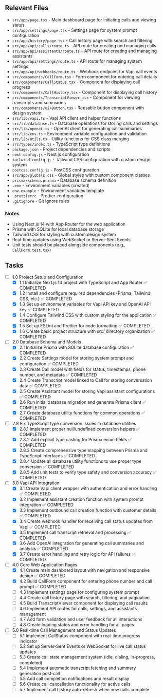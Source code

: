 ## Relevant Files

- `src/app/page.tsx` - Main dashboard page for initiating calls and viewing status
- `src/app/settings/page.tsx` - Settings page for system prompt configuration
- `src/app/history/page.tsx` - Call history page with search and filtering
- `src/app/api/calls/route.ts` - API route for creating and managing calls
- `src/app/api/assistants/route.ts` - API route for creating and managing assistants
- `src/app/api/settings/route.ts` - API route for managing system settings
- `src/app/api/webhooks/route.ts` - Webhook endpoint for Vapi call events
- `src/components/CallForm.tsx` - Form component for entering call details
- `src/components/CallStatus.tsx` - Component for displaying call progress
- `src/components/CallHistory.tsx` - Component for displaying call history
- `src/components/TranscriptViewer.tsx` - Component for viewing transcripts and summaries
- `src/components/ui/Button.tsx` - Reusable button component with design system
- `src/lib/vapi.ts` - Vapi API client and helper functions
- `src/lib/database.ts` - Database operations for storing calls and settings
- `src/lib/openai.ts` - OpenAI client for generating call summaries
- `src/lib/env.ts` - Environment variable configuration and validation
- `src/lib/utils.ts` - Utility functions for CSS class merging
- `src/types/index.ts` - TypeScript type definitions
- `package.json` - Project dependencies and scripts
- `next.config.js` - Next.js configuration
- `tailwind.config.js` - Tailwind CSS configuration with custom design system
- `postcss.config.js` - PostCSS configuration
- `src/app/globals.css` - Global styles with custom component classes
- `prisma/schema.prisma` - Database schema definition
- `.env` - Environment variables (created)
- `env.example` - Environment variables template
- `.prettierrc` - Prettier configuration
- `.gitignore` - Git ignore rules

### Notes

- Using Next.js 14 with App Router for the web application
- Prisma with SQLite for local database storage
- Tailwind CSS for styling with custom design system
- Real-time updates using WebSocket or Server-Sent Events
- Unit tests should be placed alongside components (e.g., `CallForm.test.tsx`)

## Tasks

- [ ] 1.0 Project Setup and Configuration
  - [x] 1.1 Initialize Next.js 14 project with TypeScript and App Router ✅ COMPLETED
  - [x] 1.2 Install and configure required dependencies (Prisma, Tailwind CSS, etc.) ✅ COMPLETED
  - [x] 1.3 Set up environment variables for Vapi API key and OpenAI API key ✅ COMPLETED
  - [x] 1.4 Configure Tailwind CSS with custom styling for the application ✅ COMPLETED
  - [x] 1.5 Set up ESLint and Prettier for code formatting ✅ COMPLETED
  - [x] 1.6 Create basic project structure with src/ directory organization ✅ COMPLETED

- [ ] 2.0 Database Schema and Models
  - [x] 2.1 Initialize Prisma with SQLite database configuration ✅ COMPLETED
  - [x] 2.2 Create Settings model for storing system prompt and configuration ✅ COMPLETED
  - [x] 2.3 Create Call model with fields for status, timestamps, phone number, and metadata ✅ COMPLETED
  - [x] 2.4 Create Transcript model linked to Call for storing conversation data ✅ COMPLETED
  - [x] 2.5 Create Assistant model for storing Vapi assistant configurations ✅ COMPLETED
  - [x] 2.6 Run initial database migration and generate Prisma client ✅ COMPLETED
  - [x] 2.7 Create database utility functions for common operations ✅ COMPLETED

- [ ] 2.8 Fix TypeScript type conversion issues in database utilities
  - [x] 2.8.1 Implement proper null/undefined conversion helpers ✅ COMPLETED
  - [x] 2.8.2 Add explicit type casting for Prisma enum fields ✅ COMPLETED
  - [x] 2.8.3 Create comprehensive type mapping between Prisma and TypeScript interfaces ✅ COMPLETED
  - [x] 2.8.4 Update all database utility functions to use proper type conversion ✅ COMPLETED
  - [x] 2.8.5 Add unit tests to verify type safety and conversion accuracy ✅ COMPLETED

- [ ] 3.0 Vapi API Integration
  - [x] 3.1 Create Vapi client wrapper with authentication and error handling ✅ COMPLETED
  - [x] 3.2 Implement assistant creation function with system prompt integration ✅ COMPLETED
  - [x] 3.3 Implement outbound call creation function with customer details ✅ COMPLETED
  - [x] 3.4 Create webhook handler for receiving call status updates from Vapi ✅ COMPLETED
  - [x] 3.5 Implement call transcript retrieval and processing ✅ COMPLETED
  - [x] 3.6 Add OpenAI integration for generating call summaries and analysis ✅ COMPLETED
  - [x] 3.7 Create error handling and retry logic for API failures ✅ COMPLETED

- [ ] 4.0 Core Web Application Pages
  - [x] 4.1 Create main dashboard layout with navigation and responsive design ✅ COMPLETED
  - [x] 4.2 Build CallForm component for entering phone number and call prompt ✅ COMPLETED
  - [ ] 4.3 Implement settings page for configuring system prompt
  - [ ] 4.4 Create call history page with search, filtering, and pagination
  - [ ] 4.5 Build TranscriptViewer component for displaying call results
  - [ ] 4.6 Implement API routes for calls, settings, and assistants management
  - [ ] 4.7 Add form validation and user feedback for all interactions
  - [ ] 4.8 Create loading states and error handling for all pages

- [ ] 5.0 Real-time Call Management and Status Updates
  - [ ] 5.1 Implement CallStatus component with real-time progress indicator
  - [ ] 5.2 Set up Server-Sent Events or WebSocket for live call status updates
  - [ ] 5.3 Create call state management system (idle, dialing, in-progress, completed)
  - [ ] 5.4 Implement automatic transcript fetching and summary generation post-call
  - [ ] 5.5 Add call completion notifications and result display
  - [ ] 5.6 Create call cancellation functionality for active calls
  - [ ] 5.7 Implement call history auto-refresh when new calls complete 